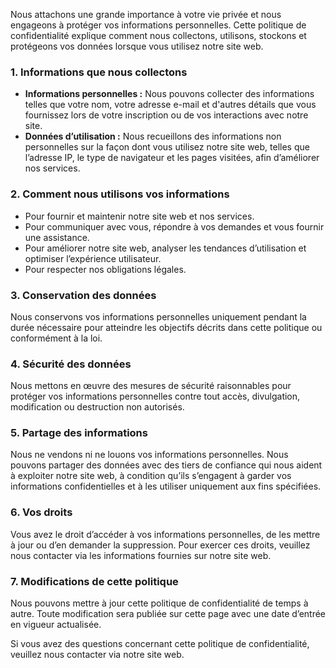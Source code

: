 Nous attachons une grande importance à votre vie privée et nous engageons à protéger vos informations personnelles. Cette politique de confidentialité explique comment nous collectons, utilisons, stockons et protégeons vos données lorsque vous utilisez notre site web.

### 1. Informations que nous collectons

- **Informations personnelles :** Nous pouvons collecter des informations telles que votre nom, votre adresse e-mail et d'autres détails que vous fournissez lors de votre inscription ou de vos interactions avec notre site.
- **Données d’utilisation :** Nous recueillons des informations non personnelles sur la façon dont vous utilisez notre site web, telles que l’adresse IP, le type de navigateur et les pages visitées, afin d’améliorer nos services.

### 2. Comment nous utilisons vos informations

- Pour fournir et maintenir notre site web et nos services.
- Pour communiquer avec vous, répondre à vos demandes et vous fournir une assistance.
- Pour améliorer notre site web, analyser les tendances d’utilisation et optimiser l’expérience utilisateur.
- Pour respecter nos obligations légales.

### 3. Conservation des données

Nous conservons vos informations personnelles uniquement pendant la durée nécessaire pour atteindre les objectifs décrits dans cette politique ou conformément à la loi.

### 4. Sécurité des données

Nous mettons en œuvre des mesures de sécurité raisonnables pour protéger vos informations personnelles contre tout accès, divulgation, modification ou destruction non autorisés.

### 5. Partage des informations

Nous ne vendons ni ne louons vos informations personnelles. Nous pouvons partager des données avec des tiers de confiance qui nous aident à exploiter notre site web, à condition qu’ils s’engagent à garder vos informations confidentielles et à les utiliser uniquement aux fins spécifiées.

### 6. Vos droits

Vous avez le droit d’accéder à vos informations personnelles, de les mettre à jour ou d’en demander la suppression. Pour exercer ces droits, veuillez nous contacter via les informations fournies sur notre site web.

### 7. Modifications de cette politique

Nous pouvons mettre à jour cette politique de confidentialité de temps à autre. Toute modification sera publiée sur cette page avec une date d’entrée en vigueur actualisée.

Si vous avez des questions concernant cette politique de confidentialité, veuillez nous contacter via notre site web.
